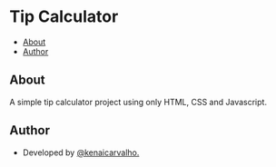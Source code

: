 # Tip Calculator

  - [About](#about)
  - [Author](#author)

## About

A simple tip calculator project using only HTML, CSS and Javascript.
## Author

- Developed by [@kenaicarvalho.](https://www.github.com/kenaicarvalho)
